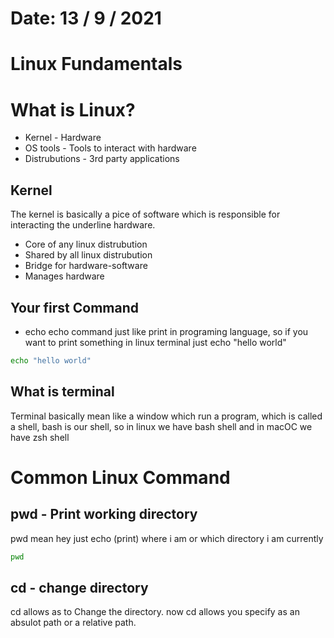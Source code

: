 # Date: 13 / 9 / 2021
# Linux Fundamentals

# What is Linux?
- Kernel - Hardware
- OS tools - Tools to interact with hardware
- Distrubutions - 3rd party applications

## Kernel
The kernel is basically a pice of software which is responsible for interacting the underline hardware.

- Core of any linux distrubution 
- Shared by all linux distrubution
- Bridge for hardware-software
- Manages hardware
## Your first Command 
- echo
echo command just like print in programing language, so if you want to print something in linux terminal just echo "hello world"

```bash
echo "hello world"
```
## What is terminal
Terminal basically mean like a window which run a program, which is called a shell, bash is our shell, so in linux we have bash shell and in macOC we have zsh shell

# Common Linux Command 
## pwd - Print working directory
pwd mean hey just echo (print) where i am or which directory i am currently

```bash
pwd
```
## cd - change directory
cd allows as to Change the directory. now cd allows you specify as an absulot path or a relative path.

